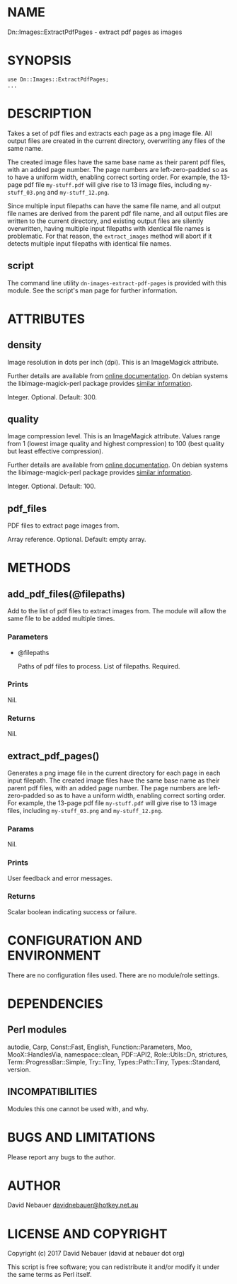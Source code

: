 # NAME

Dn::Images::ExtractPdfPages - extract pdf pages as images

# SYNOPSIS

    use Dn::Images::ExtractPdfPages;
    ...

# DESCRIPTION

Takes a set of pdf files and extracts each page as a png image file. All output
files are created in the current directory, overwriting any files of the same
name.

The created image files have the same base name as their parent pdf files, with
an added page number. The page numbers are left-zero-padded so as to have a
uniform width, enabling correct sorting order. For example, the 13-page pdf
file `my-stuff.pdf` will give rise to 13 image files, including
`my-stuff_03.png` and `my-stuff_12.png`.

Since multiple input filepaths can have the same file name, and all output file
names are derived from the parent pdf file name, and all output files are
written to the current directory, and existing output files are silently
overwritten, having multiple input filepaths with identical file names is
problematic. For that reason, the `extract_images` method will abort if it
detects multiple input filepaths with identical file names.

## script

The command line utility `dn-images-extract-pdf-pages` is provided with this module. See the script's man page for further information.

# ATTRIBUTES

## density

Image resolution in dots per inch (dpi). This is an ImageMagick attribute.

Further details are available from [online
documentation](http://www.imagemagick.org/script/command-line-options.php#density).
On debian systems the libimage-magick-perl package provides [similar
information](file:///usr/share/doc/libimage-magick-perl/html/www/command-line-options.html#density).

Integer. Optional. Default: 300.

## quality

Image compression level. This is an ImageMagick attribute. Values range from 1
(lowest image quality and highest compression) to 100 (best quality but least
effective compression).

Further details are available from [online
documentation](http://www.imagemagick.org/script/command-line-options.php#quality).
On debian systems the libimage-magick-perl package provides [similar
information](file:///usr/share/doc/libimage-magick-perl/html/www/command-line-options.html#quality).

Integer. Optional. Default: 100.

## pdf_files

PDF files to extract page images from.

Array reference. Optional. Default: empty array.

# METHODS

## add_pdf_files(@filepaths)

Add to the list of pdf files to extract images from. The module will allow the
same file to be added multiple times.

### Parameters

- @filepaths

  Paths of pdf files to process. List of filepaths. Required.

### Prints

Nil.

### Returns

Nil.

## extract_pdf_pages()

Generates a png image file in the current directory for each page in each input
filepath. The created image files have the same base name as their parent pdf
files, with an added page number. The page numbers are left-zero-padded so as
to have a uniform width, enabling correct sorting order. For example, the
13-page pdf file `my-stuff.pdf` will give rise to 13 image files, including
`my-stuff_03.png` and `my-stuff_12.png`.

### Params

Nil.

### Prints

User feedback and error messages.

### Returns

Scalar boolean indicating success or failure.

# CONFIGURATION AND ENVIRONMENT

There are no configuration files used. There are no module/role settings.

# DEPENDENCIES

## Perl modules

autodie, Carp, Const::Fast, English, Function::Parameters, Moo,
MooX::HandlesVia, namespace::clean, PDF::API2, Role::Utils::Dn, strictures,
Term::ProgressBar::Simple, Try::Tiny, Types::Path::Tiny, Types::Standard,
version.

## INCOMPATIBILITIES

Modules this one cannot be used with, and why.

# BUGS AND LIMITATIONS

Please report any bugs to the author.

# AUTHOR

David Nebauer <davidnebauer@hotkey.net.au>

# LICENSE AND COPYRIGHT

Copyright (c) 2017 David Nebauer (david at nebauer dot org)

This script is free software; you can redistribute it and/or modify it under
the same terms as Perl itself.
